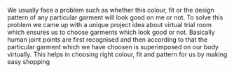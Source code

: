 
We usually face a problem such as whether this colour, fit or the design pattern of any particular garment will look good on me or not. To solve this problem we came up with a unique project idea about virtual trial room which ensures us to choose garments which look good or not. Basically human joint points are first recognised and then according to that the particular garment which we have choosen is superimposed on our body virtually. This helps in choosing right colour, fit and pattern for us by making easy shopping 

